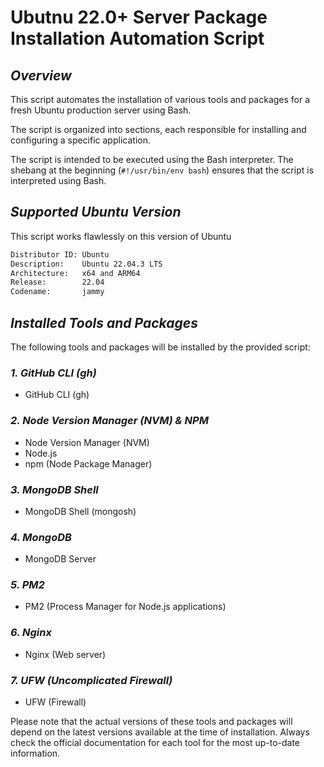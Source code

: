 # Ubutnu 22.0+ Server Package Installation Automation Script

## _Overview_
This script automates the installation of various tools and packages for a fresh Ubuntu production server using Bash. 

The script is organized into sections, each responsible for installing and configuring a specific application.

The script is intended to be executed using the Bash interpreter. The shebang at the beginning (`#!/usr/bin/env bash`) ensures that the script is interpreted using Bash.

## _Supported Ubuntu Version_
This script works flawlessly on this version of Ubuntu
```bash
Distributor ID: Ubuntu
Description:    Ubuntu 22.04.3 LTS
Architecture:   x64 and ARM64
Release:        22.04
Codename:       jammy
```

## _Installed Tools and Packages_

The following tools and packages will be installed by the provided script:

### _1. GitHub CLI (gh)_
- GitHub CLI (gh)

### _2. Node Version Manager (NVM) & NPM_
- Node Version Manager (NVM)
- Node.js
- npm (Node Package Manager)

### _3. MongoDB Shell_
- MongoDB Shell (mongosh)

### _4. MongoDB_
- MongoDB Server

### _5. PM2_
- PM2 (Process Manager for Node.js applications)

### _6. Nginx_
- Nginx (Web server)

### _7. UFW (Uncomplicated Firewall)_
- UFW (Firewall)

Please note that the actual versions of these tools and packages will depend on the latest versions available at the time of installation. Always check the official documentation for each tool for the most up-to-date information.